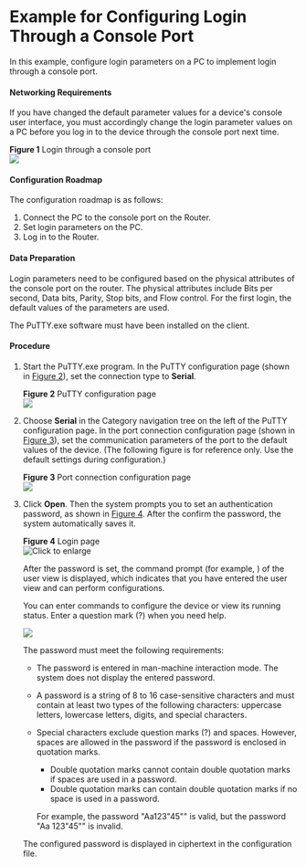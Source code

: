 Example for Configuring Login Through a Console Port
====================================================

In this example, configure login parameters on a PC to implement login through a console port.

#### Networking Requirements

If you have changed the default parameter values for a device's console user interface, you must accordingly change the login parameter values on a PC before you log in to the device through the console port next time.

**Figure 1** Login through a console port  
![](images/fig_dc_vrp_basic_cfg_004601.png)  


#### Configuration Roadmap

The configuration roadmap is as follows:

1. Connect the PC to the console port on the Router.
2. Set login parameters on the PC.
3. Log in to the Router.

#### Data Preparation

Login parameters need to be configured based on the physical attributes of the console port on the router. The physical attributes include Bits per second, Data bits, Parity, Stop bits, and Flow control. For the first login, the default values of the parameters are used.

The PuTTY.exe software must have been installed on the client.


#### Procedure

1. Start the PuTTY.exe program. In the PuTTY configuration page (shown in [Figure 2](#EN-US_TASK_0172359858__en-us_task_0172359668_fig819804711612)), set the connection type to **Serial**.
   
   **Figure 2** PuTTY configuration page  
   ![](figure/en-us_image_0195774881.png)
2. Choose **Serial** in the Category navigation tree on the left of the PuTTY configuration page. In the port connection configuration page (shown in [Figure 3](#EN-US_TASK_0172359858__en-us_task_0172359668_fig175289125185)), set the communication parameters of the port to the default values of the device. (The following figure is for reference only. Use the default settings during configuration.)
   
   **Figure 3** Port connection configuration page  
   ![](figure/en-us_image_0295091930.png)
3. Click **Open**. Then the system prompts you to set an authentication password, as shown in [Figure 4](#EN-US_TASK_0172359858__en-us_task_0172359668_fig11372143315617). After the confirm the password, the system automatically saves it.
   
   **Figure 4** Login page  
   ![](figure/en-us_image_0194852587.png "Click to enlarge")
   
   After the password is set, the command prompt (for example, **<HUAWEI>**) of the user view is displayed, which indicates that you have entered the user view and can perform configurations.
   
   You can enter commands to configure the device or view its running status. Enter a question mark (?) when you need help.
   
   ![](../../../../public_sys-resources/note_3.0-en-us.png) 
   
   The password must meet the following requirements:
   
   * The password is entered in man-machine interaction mode. The system does not display the entered password.
   * A password is a string of 8 to 16 case-sensitive characters and must contain at least two types of the following characters: uppercase letters, lowercase letters, digits, and special characters.
   * Special characters exclude question marks (?) and spaces. However, spaces are allowed in the password if the password is enclosed in quotation marks.
     + Double quotation marks cannot contain double quotation marks if spaces are used in a password.
     + Double quotation marks can contain double quotation marks if no space is used in a password.
     
     For example, the password "Aa123"45"" is valid, but the password "Aa 123"45"" is invalid.
   
   The configured password is displayed in ciphertext in the configuration file.